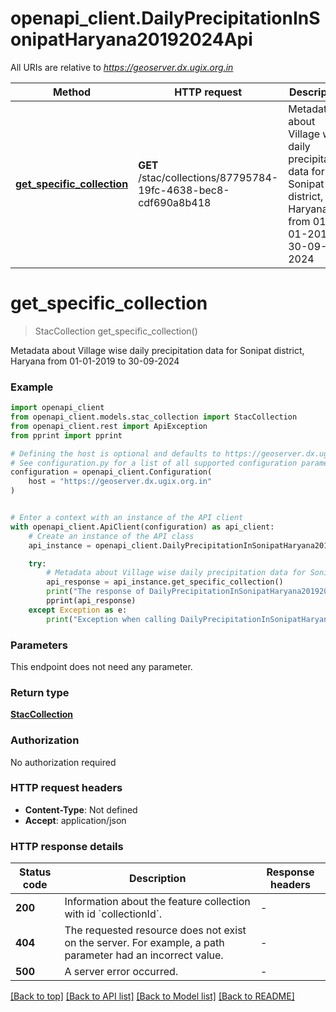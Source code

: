# openapi_client.DailyPrecipitationInSonipatHaryana20192024Api

All URIs are relative to *https://geoserver.dx.ugix.org.in*

Method | HTTP request | Description
------------- | ------------- | -------------
[**get_specific_collection**](DailyPrecipitationInSonipatHaryana20192024Api.md#get_specific_collection) | **GET** /stac/collections/87795784-19fc-4638-bec8-cdf690a8b418 | Metadata about Village wise daily precipitation data for Sonipat district, Haryana from 01-01-2019 to 30-09-2024


# **get_specific_collection**
> StacCollection get_specific_collection()

Metadata about Village wise daily precipitation data for Sonipat district, Haryana from 01-01-2019 to 30-09-2024

### Example


```python
import openapi_client
from openapi_client.models.stac_collection import StacCollection
from openapi_client.rest import ApiException
from pprint import pprint

# Defining the host is optional and defaults to https://geoserver.dx.ugix.org.in
# See configuration.py for a list of all supported configuration parameters.
configuration = openapi_client.Configuration(
    host = "https://geoserver.dx.ugix.org.in"
)


# Enter a context with an instance of the API client
with openapi_client.ApiClient(configuration) as api_client:
    # Create an instance of the API class
    api_instance = openapi_client.DailyPrecipitationInSonipatHaryana20192024Api(api_client)

    try:
        # Metadata about Village wise daily precipitation data for Sonipat district, Haryana from 01-01-2019 to 30-09-2024
        api_response = api_instance.get_specific_collection()
        print("The response of DailyPrecipitationInSonipatHaryana20192024Api->get_specific_collection:\n")
        pprint(api_response)
    except Exception as e:
        print("Exception when calling DailyPrecipitationInSonipatHaryana20192024Api->get_specific_collection: %s\n" % e)
```



### Parameters

This endpoint does not need any parameter.

### Return type

[**StacCollection**](StacCollection.md)

### Authorization

No authorization required

### HTTP request headers

 - **Content-Type**: Not defined
 - **Accept**: application/json

### HTTP response details

| Status code | Description | Response headers |
|-------------|-------------|------------------|
**200** | Information about the feature collection with id &#x60;collectionId&#x60;. |  -  |
**404** | The requested resource does not exist on the server. For example, a path parameter had an incorrect value. |  -  |
**500** | A server error occurred. |  -  |

[[Back to top]](#) [[Back to API list]](../README.md#documentation-for-api-endpoints) [[Back to Model list]](../README.md#documentation-for-models) [[Back to README]](../README.md)

